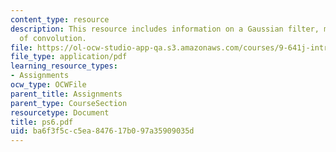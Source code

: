 ```yaml
---
content_type: resource
description: This resource includes information on a Gaussian filter, matrix form
  of convolution.
file: https://ol-ocw-studio-app-qa.s3.amazonaws.com/courses/9-641j-introduction-to-neural-networks-spring-2005/ba6f3f5cc5ea847617b097a35909035d_ps6.pdf
file_type: application/pdf
learning_resource_types:
- Assignments
ocw_type: OCWFile
parent_title: Assignments
parent_type: CourseSection
resourcetype: Document
title: ps6.pdf
uid: ba6f3f5c-c5ea-8476-17b0-97a35909035d
---
```

